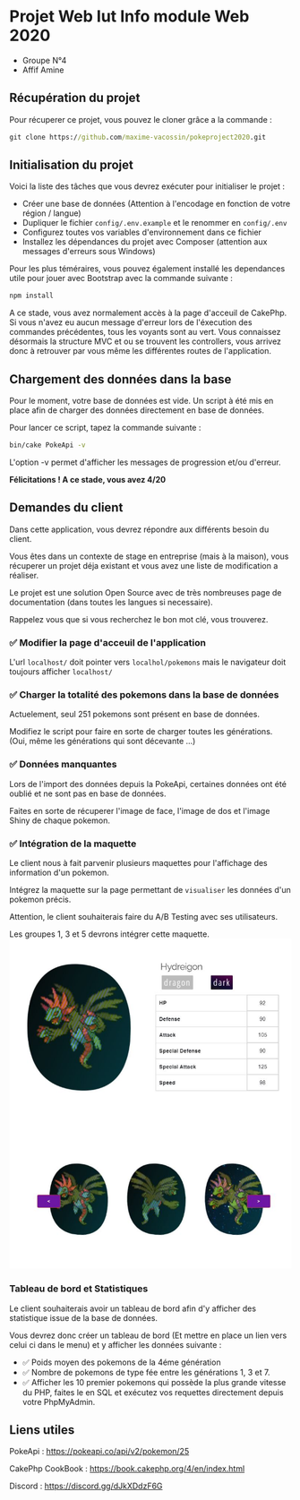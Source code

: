# Projet Web Iut Info module Web 2020


- Groupe N°4
- Affif Amine


## Récupération du projet

Pour récuperer ce projet, vous pouvez le cloner grâce a la commande :

```cmd
git clone https://github.com/maxime-vacossin/pokeproject2020.git
```

## Initialisation du projet

Voici la liste des tâches que vous devrez exécuter pour initialiser le projet :

-   Créer une base de données (Attention à l'encodage en fonction de votre région / langue)
-   Dupliquer le fichier `config/.env.example` et le renommer en `config/.env`
-   Configurez toutes vos variables d'environnement dans ce fichier
-   Installez les dépendances du projet avec Composer (attention aux messages d'erreurs sous Windows)

Pour les plus téméraires, vous pouvez également installé les dependances utile pour jouer avec Bootstrap avec la commande suivante :

```cmd
npm install
```

A ce stade, vous avez normalement accès à la page d'acceuil de CakePhp. Si vous n'avez eu aucun message d'erreur lors de l'éxecution des commandes précédentes, tous les voyants sont au vert.
Vous connaissez désormais la structure MVC et ou se trouvent les controllers, vous arrivez donc à retrouver par vous même les différentes routes de l'application.

## Chargement des données dans la base

Pour le moment, votre base de données est vide.
Un script à été mis en place afin de charger des données directement en base de données.

Pour lancer ce script, tapez la commande suivante :

```cmd
bin/cake PokeApi -v
```

L'option -v permet d'afficher les messages de progression et/ou d'erreur.

**Félicitations ! A ce stade, vous avez 4/20**

## Demandes du client

Dans cette application, vous devrez répondre aux différents besoin du client.

Vous êtes dans un contexte de stage en entreprise (mais à la maison), vous récuperer un projet déja existant et vous avez une liste de modification a réaliser.

Le projet est une solution Open Source avec de très nombreuses page de documentation (dans toutes les langues si necessaire).

Rappelez vous que si vous recherchez le bon mot clé, vous trouverez.

### ✅ Modifier la page d'acceuil de l'application

L'url `localhost/` doit pointer vers `localhol/pokemons` mais le navigateur doit toujours afficher `localhost/`

### ✅ Charger la totalité des pokemons dans la base de données

Actuelement, seul 251 pokemons sont présent en base de données.

Modifiez le script pour faire en sorte de charger toutes les générations. (Oui, même les générations qui sont décevante ...)

### ✅ Données manquantes

Lors de l'import des données depuis la PokeApi, certaines données ont été oublié et ne sont pas en base de données.

Faites en sorte de récuperer l'image de face, l'image de dos et l'image Shiny de chaque pokemon.

### ✅ Intégration de la maquette

Le client nous à fait parvenir plusieurs maquettes pour l'affichage des information d'un pokemon.

Intégrez la maquette sur la page permettant de `visualiser` les données d'un pokemon précis.

Attention, le client souhaiterais faire du A/B Testing avec ses utilisateurs.

Les groupes 1, 3 et 5 devrons intégrer cette maquette.
![groupes 1, 3 et 5](./maquette135.JPG)


### Tableau de bord et Statistiques

Le client souhaiterais avoir un tableau de bord afin d'y afficher des statistique issue de la base de données.

Vous devrez donc créer un tableau de bord (Et mettre en place un lien vers celui ci dans le menu) et y afficher les données suivante :

-   ✅ Poids moyen des pokemons de la 4éme génération
-   ✅ Nombre de pokemons de type fée entre les générations 1, 3 et 7.
-   ✅ Afficher les 10 premier pokemons qui possède la plus grande vitesse
 du PHP, faites le en SQL et exécutez vos requettes directement depuis votre PhpMyAdmin.

## Liens utiles

PokeApi : https://pokeapi.co/api/v2/pokemon/25

CakePhp CookBook : https://book.cakephp.org/4/en/index.html

Discord : https://discord.gg/dJkXDdzF6G
